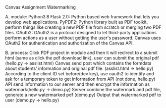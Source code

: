 Canvas Assignment Watermarking

A. module:
Python3.8
Flask 2.0: Python based web framework that lets you develop web applications.
PyPDF2: Python library built as PDF toolkit, perform things like creating a new PDF file from scratch or merging two PDF files.
OAuth2: OAuth2 is a protocol designed to let third-party applications perform actions as a user without getting the user's password. Canvas uses OAuth2 for authentication and authorization of the Canvas API.

B. process: 
Click PDF project in module and then it will redirect to a submit html (same as click the pdf download link), user can submit the original pdf (hello.py → asslist.html)
Canvas send post which contains the formdata about students’ information and original pdf file.  (asslist.html → hello.py)
According to the client ID set before(dev key), use oauth2 to identify and ask for a temporary token to get information from API (not done, hello.py)
API send information to our server and then encrypt the information as watermark(hello.py → demo.py)
Server combine the watermark and pdf file, generate a new watermarked pdf (demo.py)
Output that watermarked pdf to user (demo.py -> hello.py)

